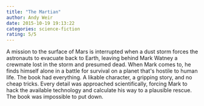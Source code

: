 ```yaml
---
title: "The Martian"
author: Andy Weir
date: 2015-10-19 19:13:22
categories: science-fiction
rating: 5/5
---
```


A mission to the surface of Mars is interrupted when a dust storm forces the astronauts to evacuate back to Earth, leaving behind Mark Watney a crewmate lost in the storm and presumed dead. When Mark comes to, he finds himself alone in a battle for survival on a planet that's hostile to human life. The book had everything. A likable character, a gripping story, and no cheap tricks. Every detail was approached scientifically, forcing Mark to hack the available technology and calculate his way to a plausible rescue. The book was impossible to put down.
